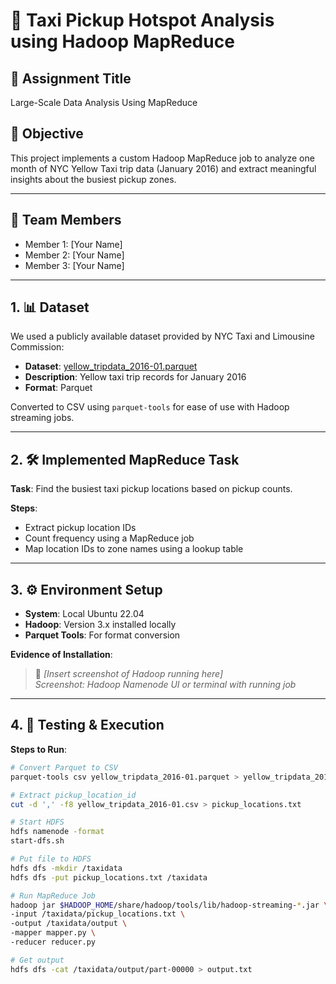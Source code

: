 # 🚕 Taxi Pickup Hotspot Analysis using Hadoop MapReduce

## 📁 Assignment Title

Large-Scale Data Analysis Using MapReduce

## 🎯 Objective

This project implements a custom Hadoop MapReduce job to analyze one month of NYC Yellow Taxi trip data (January 2016) and extract meaningful insights about the busiest pickup zones.

---

## 👥 Team Members

- Member 1: [Your Name]
- Member 2: [Your Name]
- Member 3: [Your Name]

---

## 1. 📊 Dataset

We used a publicly available dataset provided by NYC Taxi and Limousine Commission:

- **Dataset**: [yellow_tripdata_2016-01.parquet](https://d37ci6vzurychx.cloudfront.net/trip-data/yellow_tripdata_2016-01.parquet)
- **Description**: Yellow taxi trip records for January 2016
- **Format**: Parquet

Converted to CSV using `parquet-tools` for ease of use with Hadoop streaming jobs.

---

## 2. 🛠️ Implemented MapReduce Task

**Task**: Find the busiest taxi pickup locations based on pickup counts.

**Steps**:

- Extract pickup location IDs
- Count frequency using a MapReduce job
- Map location IDs to zone names using a lookup table

---

## 3. ⚙️ Environment Setup

- **System**: Local Ubuntu 22.04
- **Hadoop**: Version 3.x installed locally
- **Parquet Tools**: For format conversion

**Evidence of Installation**:

> 📸 _[Insert screenshot of Hadoop running here]_  
> _Screenshot: Hadoop Namenode UI or terminal with running job_

---

## 4. 🧪 Testing & Execution

**Steps to Run**:

```bash
# Convert Parquet to CSV
parquet-tools csv yellow_tripdata_2016-01.parquet > yellow_tripdata_2016-01.csv

# Extract pickup_location_id
cut -d ',' -f8 yellow_tripdata_2016-01.csv > pickup_locations.txt

# Start HDFS
hdfs namenode -format
start-dfs.sh

# Put file to HDFS
hdfs dfs -mkdir /taxidata
hdfs dfs -put pickup_locations.txt /taxidata

# Run MapReduce Job
hadoop jar $HADOOP_HOME/share/hadoop/tools/lib/hadoop-streaming-*.jar \
-input /taxidata/pickup_locations.txt \
-output /taxidata/output \
-mapper mapper.py \
-reducer reducer.py

# Get output
hdfs dfs -cat /taxidata/output/part-00000 > output.txt
```

